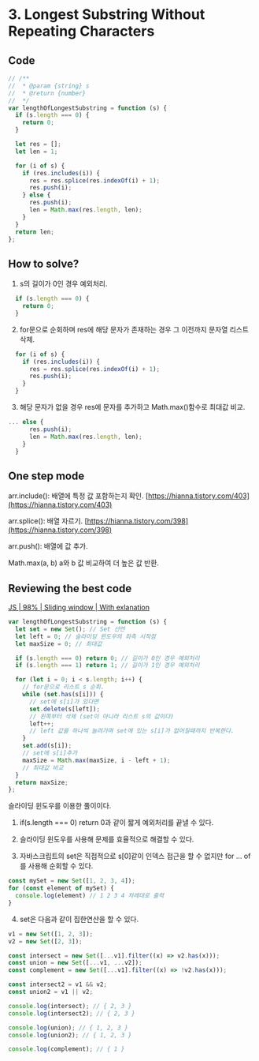 # 3. Longest Substring Without Repeating Characters

## Code

```javascript
// /**
//  * @param {string} s
//  * @return {number}
//  */
var lengthOfLongestSubstring = function (s) {
  if (s.length === 0) {
    return 0;
  }

  let res = [];
  let len = 1;

  for (i of s) {
    if (res.includes(i)) {
      res = res.splice(res.indexOf(i) + 1);
      res.push(i);
    } else {
      res.push(i);
      len = Math.max(res.length, len);
    }
  }
  return len;
};
```

## How to solve?

1. s의 길이가 0인 경우 예외처리.

```javascript
  if (s.length === 0) {
    return 0;
  }
```

2. for문으로 순회하며 res에 해당 문자가 존재하는 경우 그 이전까지 문자열 리스트 삭제.

```javascript
  for (i of s) {
    if (res.includes(i)) {
      res = res.splice(res.indexOf(i) + 1);
      res.push(i);
    }
  }
```

3. 해당 문자가 없을 경우 res에 문자를 추가하고 Math.max()함수로 최대값 비교.

```javascript
... else {
      res.push(i);
      len = Math.max(res.length, len);
    }
  }
```

## One step mode

arr.include(): 배열에 특정 값 포함하는지 확인. [https://hianna.tistory.com/403](https://hianna.tistory.com/403)

arr.splice(): 배열 자르기. [https://hianna.tistory.com/398](https://hianna.tistory.com/398)

arr.push(): 배열에 값 추가.

Math.max(a, b) a와 b 값 비교하여 더 높은 값 반환.

## Reviewing the best code

[JS | 98% | Sliding window | With exlanation](https://leetcode.com/problems/longest-substring-without-repeating-characters/solutions/2694302/js-98-sliding-window-with-exlanation/?languageTags=javascript)

```javascript
var lengthOfLongestSubstring = function (s) {
  let set = new Set(); // Set 선언
  let left = 0; // 슬라이딩 윈도우의 좌측 시작점
  let maxSize = 0; // 최대값

  if (s.length === 0) return 0; // 길이가 0인 경우 예외처리
  if (s.length === 1) return 1; // 길이가 1인 경우 예외처리

  for (let i = 0; i < s.length; i++) {
    // for문으로 리스트 s 순회.
    while (set.has(s[i])) {
      // set에 s[i]가 있다면
      set.delete(s[left]);
      // 왼쪽부터 삭제 (set이 아니라 리스트 s의 값이다)
      left++;
      // left 값을 하나씩 늘려가며 set에 있는 s[i]가 없어질때까지 반복한다.
    }
    set.add(s[i]);
    // set에 s[i]추가
    maxSize = Math.max(maxSize, i - left + 1);
    // 최대값 비교
  }
  return maxSize;
};
```

슬라이딩 윈도우를 이용한 풀이이다.


1. if(s.length === 0) return 0과 같이 짧게 예외처리를 끝낼 수 있다.

2. 슬라이딩 윈도우를 사용해 문제를 효율적으로 해결할 수 있다.

3. 자바스크립트의 set은 직접적으로 s[0]같이 인덱스 접근을 할 수 없지만 for ... of를 사용해 순회할 수 있다.

```javascript
const mySet = new Set([1, 2, 3, 4]);
for (const element of mySet) {
  console.log(element) // 1 2 3 4 차례대로 출력
}
```

4. set은 다음과 같이 집한연산을 할 수 있다.

```javascript
v1 = new Set([1, 2, 3]);
v2 = new Set([2, 3]);

const intersect = new Set([...v1].filter((x) => v2.has(x)));
const union = new Set([...v1, ...v2]);
const complement = new Set([...v1].filter((x) => !v2.has(x)));

const intersect2 = v1 && v2;
const union2 = v1 || v2;

console.log(intersect); // { 2, 3 }
console.log(intersect2); // { 2, 3 }

console.log(union); // { 1, 2, 3 }
console.log(union2); // { 1, 2, 3 }

console.log(complement); // { 1 }
```
